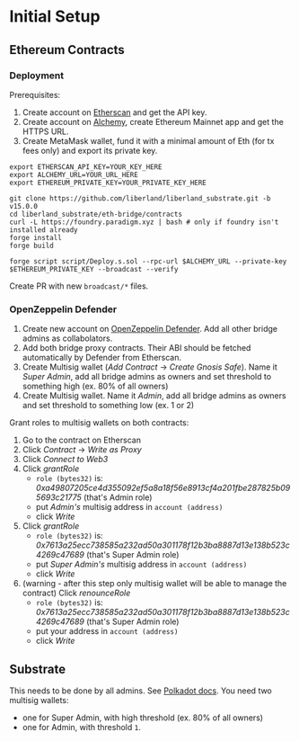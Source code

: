 # Initial Setup

## Ethereum Contracts

### Deployment

Prerequisites:

1. Create account on [Etherscan](https://etherscan.io/) and get the API key.
2. Create account on [Alchemy](https://dashboard.alchemy.com/), create Ethereum Mainnet app and get the HTTPS URL.
3. Create MetaMask wallet, fund it with a minimal amount of Eth (for tx fees only) and export its private key.

```
export ETHERSCAN_API_KEY=YOUR_KEY_HERE
export ALCHEMY_URL=YOUR_URL_HERE
export ETHEREUM_PRIVATE_KEY=YOUR_PRIVATE_KEY_HERE

git clone https://github.com/liberland/liberland_substrate.git -b v15.0.0
cd liberland_substrate/eth-bridge/contracts
curl -L https://foundry.paradigm.xyz | bash # only if foundry isn't installed already
forge install
forge build

forge script script/Deploy.s.sol --rpc-url $ALCHEMY_URL --private-key $ETHEREUM_PRIVATE_KEY --broadcast --verify
```

Create PR with new `broadcast/*` files.

### OpenZeppelin Defender

1. Create new account on [OpenZeppelin Defender](https://defender.openzeppelin.com). Add all other bridge admins as collabolators.
2. Add both bridge proxy contracts. Their ABI should be fetched automatically by Defender from Etherscan.
3. Create Multisig wallet (_Add Contract_ -> _Create Gnosis Safe_). Name it _Super Admin_, add all bridge admins as owners and set threshold to something high (ex. 80% of all owners)
4. Create Multisig wallet. Name it _Admin_, add all bridge admins as owners and set threshold to something low (ex. 1 or 2)

Grant roles to multisig wallets on both contracts:

1. Go to the contract on Etherscan
2. Click _Contract_ -> _Write as Proxy_
3. Click _Connect to Web3_
4. Click _grantRole_
    * `role (bytes32)` is: _0xa49807205ce4d355092ef5a8a18f56e8913cf4a201fbe287825b095693c21775_ (that's Admin role)
    * put _Admin's_ multisig address in `account (address)`
    * click _Write_
4. Click _grantRole_
    * `role (bytes32)` is: _0x7613a25ecc738585a232ad50a301178f12b3ba8887d13e138b523c4269c47689_ (that's Super Admin role)
    * put _Super Admin's_ multisig address in `account (address)`
    * click _Write_
5. (warning - after this step only multisig wallet will be able to manage the contract) Click _renounceRole_
    * `role (bytes32)` is: _0x7613a25ecc738585a232ad50a301178f12b3ba8887d13e138b523c4269c47689_ (that's Super Admin role)
    * put your address in `account (address)`
    * click _Write_


## Substrate

This needs to be done by all admins. See [Polkadot docs](https://support.polkadot.network/support/solutions/articles/65000181826-how-to-create-and-use-a-multisig-account#How-to-create-a-multisig-account). You need two multisig wallets:

* one for Super Admin, with high threshold (ex. 80% of all owners)
* one for Admin, with threshold `1`.
